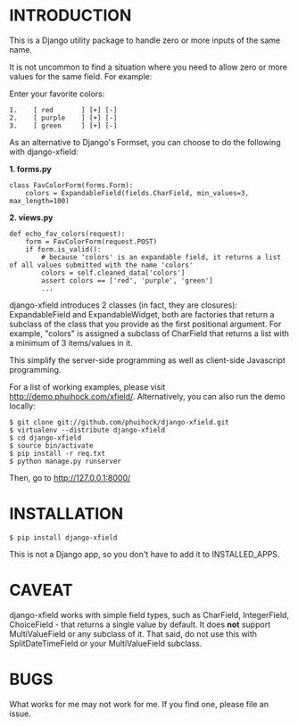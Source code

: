 INTRODUCTION
===========
This is a Django utility package to handle zero or more inputs of the same name.

It is not uncommon to find a situation where you need to allow zero or more values for the same field. For example:

Enter your favorite colors:

    1.    [ red       ] [+] [-]
    2.    [ purple    ] [+] [-]
    3.    [ green     ] [+] [-]

As an alternative to Django's Formset, you can choose to do the following with django-xfield:

**1. forms.py**

    class FavColorForm(forms.Form):
        colors = ExpandableField(fields.CharField, min_values=3, max_length=100)

**2. views.py**

    def echo_fav_colors(request):
        form = FavColorForm(request.POST)
        if form.is_valid():
            # because 'colors' is an expandable field, it returns a list of all values submitted with the name 'colors'
            colors = self.cleaned_data['colors']
            assert colors == ['red', 'purple', 'green']
            ...

django-xfield introduces 2 classes (in fact, they are closures): ExpandableField and ExpandableWidget, both are factories that return a subclass
of the class that you provide as the first positional argument. For example, "colors" is assigned a subclass of CharField that
returns a list with a minimum of 3 items/values in it.

This simplify the server-side programming as well as client-side Javascript programming.

For a list of working examples, please visit http://demo.phuihock.com/xfield/. Alternatively, you can also run the demo locally:

    $ git clone git://github.com/phuihock/django-xfield.git
    $ virtualenv --distribute django-xfield
    $ cd django-xfield
    $ source bin/activate
    $ pip install -r req.txt
    $ python manage.py runserver

Then, go to http://127.0.0.1:8000/

INSTALLATION
============
    $ pip install django-xfield

This is not a Django app, so you don't have to add it to INSTALLED_APPS.


CAVEAT
======
django-xfield works with simple field types, such as CharField, IntegerField, ChoiceField - that returns a single value by default. It does **not**
support MultiValueField or any subclass of it. That said, do not use this with SplitDateTimeField or your MultiValueField subclass.


BUGS
====
What works for me may not work for me. If you find one, please file an issue.
